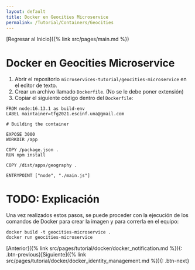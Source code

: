 ```yaml
---
layout: default
title: Docker en Geocities Microservice
permalink: /Tutorial/Containers/Geocities
---
```

[Regresar al Inicio]({% link src/pages/main.md %})

# Docker en Geocities Microservice

1. Abrir el repositorio `microservices-tutorial/geocities-microservice` en el editor de texto.
2. Crear un archivo llamado `Dockerfile`. (No se le debe poner extensión)
3. Copiar el siguiente código dentro del `Dockerfile`:

```
FROM node:16.13.1 as build-env
LABEL maintainer=tfg2021.escinf.una@gmail.com

# Building the container

EXPOSE 3000
WORKDIR /app

COPY /package.json .
RUN npm install

COPY /dist/apps/geography .

ENTRYPOINT ["node", "./main.js"]
```
# TODO: Explicación

Una vez realizados estos pasos, se puede proceder con la ejecución de los comandos de Docker para crear la imagen y para correrla en el equipo:

```
docker build -t geocities-microservice .
docker run geocities-microservice
```

[Anterior]({% link src/pages/tutorial/docker/docker_notification.md %}){: .btn-previous}[Siguiente]({% link src/pages/tutorial/docker/docker_identity_management.md %}){: .btn-next}